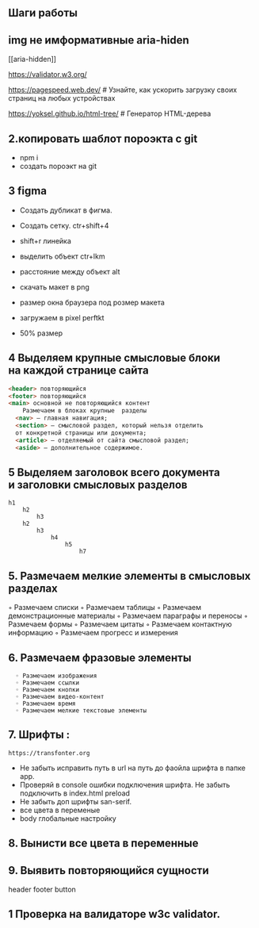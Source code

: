 ## Шаги работы

## img не имформативные aria-hiden
[[aria-hidden]]


https://validator.w3.org/

https://pagespeed.web.dev/ # Узнайте, как ускорить загрузку своих страниц на любых устройствах

https://yoksel.github.io/html-tree/ # Генератор HTML-дерева
## 2.копировать шаблот пороэкта c git
- npm i
- создать пороэкт на git

## 3  figma
- Создать дубликат в фигма.
- Создать сетку. ctr+shift+4
-  shift+r линейка
- выделить объект ctr+lkm
- расстояние между объект alt

- скачать макет в png
- размер окна браузера под розмер макета
- загружаем в pixel perftkt
- 50% размер


## 4 Выделяем крупные смысловые блоки на каждой странице сайта
```html
<header> повторяющийся
<footer> повторяющийся
<main> основной не повторяющийся контент
	Размечаем в блоках крупные  разделы
  <nav> — главная навигация;
  <section> — смысловой раздел, который нельзя отделить
  от конкретной страницы или документа;
  <article> — отделяемый от сайта смысловой раздел;
  <aside> — дополнительное содержимое.
```

## 5 Выделяем заголовок всего документа и заголовки смысловых разделов
	h1
		h2
			h3
		h2
			h3
				h4
					h5
						h7
## 5. Размечаем мелкие элементы в смысловых разделах
  ◦ Размечаем списки
  ◦ Размечаем таблицы
  ◦ Размечаем демонстрационные материалы
  ◦ Размечаем параграфы и переносы
  ◦ Размечаем формы
  ◦ Размечаем цитаты
  ◦ Размечаем контактную информацию
  ◦ Размечаем прогресс и измерения
      
## 6. Размечаем фразовые элементы
	  ◦ Размечаем изображения
	  ◦ Размечаем ссылки
	  ◦ Размечаем кнопки
	  ◦ Размечаем видео-контент
	  ◦ Размечаем время
	  ◦ Размечаем мелкие текстовые элементы
## 7. Шрифты :
    https://transfonter.org
- Не забыть исправить путь в url на путь до фаойла шрифта в папке app.
- Проверяй в console ошибки подключения шрифта. Не забыть подключить в index.html preload
- Не забыть доп шрифты san-serif.
- все цвета в переменые
- body глобальные настройку

## 8. Вынисти все цвета в переменные

## 9. Выявить повторяющийся сущности
header 
footer button


## 1  Проверка на валидаторе w3c validator.